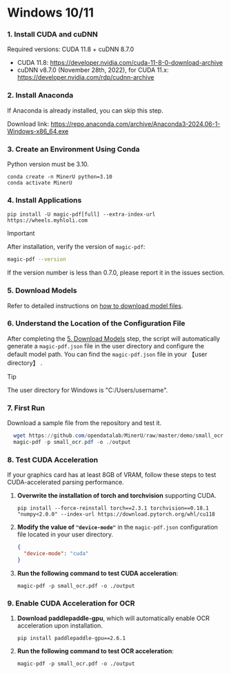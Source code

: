 # Windows 10/11

### 1. Install CUDA and cuDNN

Required versions: CUDA 11.8 + cuDNN 8.7.0

- CUDA 11.8: https://developer.nvidia.com/cuda-11-8-0-download-archive
- cuDNN v8.7.0 (November 28th, 2022), for CUDA 11.x: https://developer.nvidia.com/rdp/cudnn-archive

### 2. Install Anaconda

If Anaconda is already installed, you can skip this step.

Download link: https://repo.anaconda.com/archive/Anaconda3-2024.06-1-Windows-x86_64.exe

### 3. Create an Environment Using Conda

Python version must be 3.10.

```
conda create -n MinerU python=3.10
conda activate MinerU
```

### 4. Install Applications

```
pip install -U magic-pdf[full] --extra-index-url https://wheels.myhloli.com
```

> [!IMPORTANT]
> After installation, verify the version of `magic-pdf`:
>
> ```bash
> magic-pdf --version
> ```
>
> If the version number is less than 0.7.0, please report it in the issues section.

### 5. Download Models

Refer to detailed instructions on [how to download model files](how_to_download_models_en.md).

### 6. Understand the Location of the Configuration File

After completing the [5. Download Models](#5-download-models) step, the script will automatically generate a `magic-pdf.json` file in the user directory and configure the default model path.
You can find the `magic-pdf.json` file in your 【user directory】 .

> [!TIP]
> The user directory for Windows is "C:/Users/username".

### 7. First Run

Download a sample file from the repository and test it.

```powershell
  wget https://github.com/opendatalab/MinerU/raw/master/demo/small_ocr.pdf -O small_ocr.pdf
  magic-pdf -p small_ocr.pdf -o ./output
```

### 8. Test CUDA Acceleration

If your graphics card has at least 8GB of VRAM, follow these steps to test CUDA-accelerated parsing performance.

1. **Overwrite the installation of torch and torchvision** supporting CUDA.

   ```
   pip install --force-reinstall torch==2.3.1 torchvision==0.18.1 "numpy<2.0.0" --index-url https://download.pytorch.org/whl/cu118
   ```

2. **Modify the value of `"device-mode"`** in the `magic-pdf.json` configuration file located in your user directory.

   ```json
   {
     "device-mode": "cuda"
   }
   ```


3. **Run the following command to test CUDA acceleration**:

   ```
   magic-pdf -p small_ocr.pdf -o ./output
   ```

### 9. Enable CUDA Acceleration for OCR

1. **Download paddlepaddle-gpu**, which will automatically enable OCR acceleration upon installation.
   ```
   pip install paddlepaddle-gpu==2.6.1
   ```
2. **Run the following command to test OCR acceleration**:
   ```
   magic-pdf -p small_ocr.pdf -o ./output
   ```
